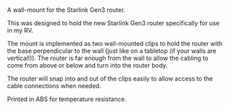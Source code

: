 A wall-mount for the Starlink Gen3 router.

This was designed to hold the new Starlink Gen3 router specifically for
use in my RV.

The mount is implemented as two wall-mounted clips to hold the router
with the base perpendicular to the wall (just like on a tabletop (if your
walls are vertical!)). The router is far enough from the wall to allow
the cabling to come from above or below and turn into the router body.

The router will snap into and out of the clips easily to allow access
to the cable connections when needed.

Printed in ABS for temperature resistance.
